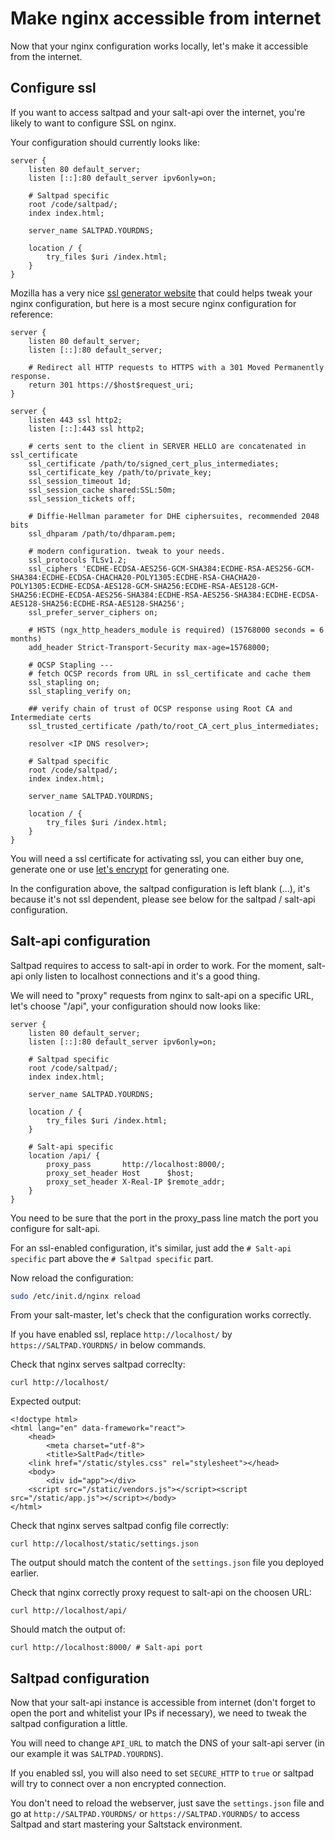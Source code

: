 # Make nginx accessible from internet

Now that your nginx configuration works locally, let's make it accessible from the internet.

## Configure ssl

If you want to access saltpad and your salt-api over the internet, you're likely to want to configure SSL on nginx.

Your configuration should currently looks like:

```Nginx
server {
    listen 80 default_server;
    listen [::]:80 default_server ipv6only=on;

    # Saltpad specific
    root /code/saltpad/;
    index index.html;

    server_name SALTPAD.YOURDNS;

    location / {
        try_files $uri /index.html;
    }
}
```

Mozilla has a very nice [ssl generator website](https://mozilla.github.io/server-side-tls/ssl-config-generator/) that could helps tweak your nginx configuration, but here is a most secure nginx configuration for reference:

```Nginx
server {
    listen 80 default_server;
    listen [::]:80 default_server;

    # Redirect all HTTP requests to HTTPS with a 301 Moved Permanently response.
    return 301 https://$host$request_uri;
}

server {
    listen 443 ssl http2;
    listen [::]:443 ssl http2;

    # certs sent to the client in SERVER HELLO are concatenated in ssl_certificate
    ssl_certificate /path/to/signed_cert_plus_intermediates;
    ssl_certificate_key /path/to/private_key;
    ssl_session_timeout 1d;
    ssl_session_cache shared:SSL:50m;
    ssl_session_tickets off;

    # Diffie-Hellman parameter for DHE ciphersuites, recommended 2048 bits
    ssl_dhparam /path/to/dhparam.pem;

    # modern configuration. tweak to your needs.
    ssl_protocols TLSv1.2;
    ssl_ciphers 'ECDHE-ECDSA-AES256-GCM-SHA384:ECDHE-RSA-AES256-GCM-SHA384:ECDHE-ECDSA-CHACHA20-POLY1305:ECDHE-RSA-CHACHA20-POLY1305:ECDHE-ECDSA-AES128-GCM-SHA256:ECDHE-RSA-AES128-GCM-SHA256:ECDHE-ECDSA-AES256-SHA384:ECDHE-RSA-AES256-SHA384:ECDHE-ECDSA-AES128-SHA256:ECDHE-RSA-AES128-SHA256';
    ssl_prefer_server_ciphers on;

    # HSTS (ngx_http_headers_module is required) (15768000 seconds = 6 months)
    add_header Strict-Transport-Security max-age=15768000;

    # OCSP Stapling ---
    # fetch OCSP records from URL in ssl_certificate and cache them
    ssl_stapling on;
    ssl_stapling_verify on;

    ## verify chain of trust of OCSP response using Root CA and Intermediate certs
    ssl_trusted_certificate /path/to/root_CA_cert_plus_intermediates;

    resolver <IP DNS resolver>;

    # Saltpad specific
    root /code/saltpad/;
    index index.html;

    server_name SALTPAD.YOURDNS;

    location / {
        try_files $uri /index.html;
    }
}
```

You will need a ssl certificate for activating ssl, you can either buy one, generate one or use [let's encrypt](https://letsencrypt.org/) for generating one.

In the configuration above, the saltpad configuration is left blank (...), it's because it's not ssl dependent, please see below for the saltpad / salt-api configuration.

## Salt-api configuration

Saltpad requires to access to salt-api in order to work. For the moment, salt-api only listen to localhost connections and it's a good thing.

We will need to "proxy" requests from nginx to salt-api on a specific URL, let's choose "/api", your configuration should now looks like:

```Nginx
server {
    listen 80 default_server;
    listen [::]:80 default_server ipv6only=on;

    # Saltpad specific
    root /code/saltpad/;
    index index.html;

    server_name SALTPAD.YOURDNS;

    location / {
        try_files $uri /index.html;
    }

    # Salt-api specific
    location /api/ {
        proxy_pass       http://localhost:8000/;
        proxy_set_header Host      $host;
        proxy_set_header X-Real-IP $remote_addr;
    }
}
```

You need to be sure that the port in the proxy_pass line match the port you configure for salt-api.

For an ssl-enabled configuration, it's similar, just add the `# Salt-api specific` part above the `# Saltpad specific` part.

Now reload the configuration:

```bash
sudo /etc/init.d/nginx reload
```

From your salt-master, let's check that the configuration works correctly.

If you have enabled ssl, replace `http://localhost/` by `https://SALTPAD.YOURDNS/` in below commands.

Check that nginx serves saltpad correclty:

```
curl http://localhost/
```

Expected output:

```
<!doctype html>
<html lang="en" data-framework="react">
    <head>
        <meta charset="utf-8">
        <title>SaltPad</title>
    <link href="/static/styles.css" rel="stylesheet"></head>
    <body>
        <div id="app"></div>
    <script src="/static/vendors.js"></script><script src="/static/app.js"></script></body>
</html>
```

Check that nginx serves saltpad config file correctly:

```
curl http://localhost/static/settings.json
```

The output should match the content of the `settings.json` file you deployed earlier.

Check that nginx correctly proxy request to salt-api on the choosen URL:

```
curl http://localhost/api/
```

Should match the output of:

```
curl http://localhost:8000/ # Salt-api port
```

## Saltpad configuration

Now that your salt-api instance is accessible from internet (don't forget to open the port and whitelist your IPs if necessary), we need to tweak the saltpad configuration a little.

You will need to change `API_URL` to match the DNS of your salt-api server (in our example it was `SALTPAD.YOURDNS`).

If you enabled ssl, you will also need to set `SECURE_HTTP` to `true` or saltpad will try to connect over a non encrypted connection.

You don't need to reload the webserver, just save the `settings.json` file and go at `http://SALTPAD.YOURDNS/` or `https://SALTPAD.YOURNDS/` to access Saltpad and start mastering your Saltstack environment.
